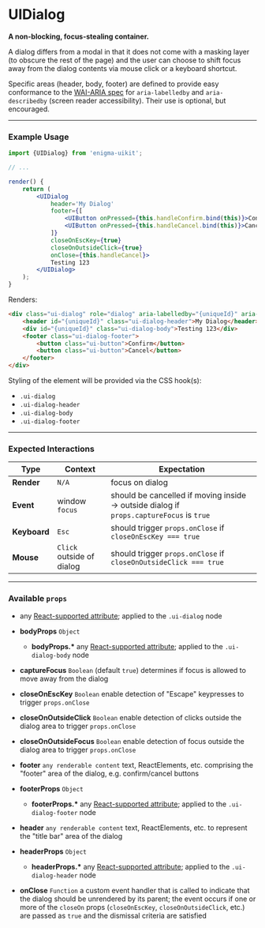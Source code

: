 # UIDialog
__A non-blocking, focus-stealing container.__

A dialog differs from a modal in that it does not come with a masking layer (to obscure the rest of the page) and the user can choose to shift focus away from the dialog contents via mouse click or a keyboard shortcut.

Specific areas (header, body, footer) are defined to provide easy conformance to the [WAI-ARIA spec](http://www.w3.org/TR/wai-aria/states_and_properties#aria-labelledby) for `aria-labelledby` and `aria-describedby` (screen reader accessibility). Their use is optional, but encouraged.

---

### Example Usage

```jsx
import {UIDialog} from 'enigma-uikit';

// ...

render() {
    return (
        <UIDialog
            header='My Dialog'
            footer={[
                <UIButton onPressed={this.handleConfirm.bind(this)}>Confirm</UIButton>,
                <UIButton onPressed={this.handleCancel.bind(this)}>Cancel</UIButton>,
            ]}
            closeOnEscKey={true}
            closeOnOutsideClick={true}
            onClose={this.handleCancel}>
            Testing 123
        </UIDialog>
    );
}
```

Renders:

```html
<div class="ui-dialog" role="dialog" aria-labelledby="{uniqueId}" aria-describedby="{uniqueId}" tabindex="0">
    <header id="{uniqueId}" class="ui-dialog-header">My Dialog</header>
    <div id="{uniqueId}" class="ui-dialog-body">Testing 123</div>
    <footer class="ui-dialog-footer">
        <button class="ui-button">Confirm</button>
        <button class="ui-button">Cancel</button>
    </footer>
</div>
```

Styling of the element will be provided via the CSS hook(s):

- `.ui-dialog`
- `.ui-dialog-header`
- `.ui-dialog-body`
- `.ui-dialog-footer`

---

### Expected Interactions

Type | Context | Expectation
---- | ------- | -----------
__Render__ | `N/A` | focus on dialog
__Event__ | window `focus` | should be cancelled if moving inside -> outside dialog if `props.captureFocus` is `true`
__Keyboard__ | `Esc` | should trigger `props.onClose` if `closeOnEscKey === true`
__Mouse__ | `Click` outside of dialog | should trigger `props.onClose` if `closeOnOutsideClick === true`

---

### Available `props`

- any [React-supported attribute](https://facebook.github.io/react/docs/tags-and-attributes.html#html-attributes); applied to the `.ui-dialog` node

- __bodyProps__ `Object`
    - __bodyProps.*__
      any [React-supported attribute](https://facebook.github.io/react/docs/tags-and-attributes.html#html-attributes); applied to the `.ui-dialog-body` node

- __captureFocus__ `Boolean` (default `true`)
  determines if focus is allowed to move away from the dialog

- __closeOnEscKey__ `Boolean`
  enable detection of "Escape" keypresses to trigger `props.onClose`

- __closeOnOutsideClick__ `Boolean`
  enable detection of clicks outside the dialog area to trigger `props.onClose`

- __closeOnOutsideFocus__ `Boolean`
  enable detection of focus outside the dialog area to trigger `props.onClose`

- __footer__ `any renderable content`
  text, ReactElements, etc. comprising the "footer" area of the dialog, e.g. confirm/cancel buttons

- __footerProps__ `Object`
    - __footerProps.*__
      any [React-supported attribute](https://facebook.github.io/react/docs/tags-and-attributes.html#html-attributes); applied to the `.ui-dialog-footer` node

- __header__ `any renderable content`
  text, ReactElements, etc. to represent the "title bar" area of the dialog

- __headerProps__ `Object`
    - __headerProps.*__
      any [React-supported attribute](https://facebook.github.io/react/docs/tags-and-attributes.html#html-attributes); applied to the `.ui-dialog-header` node

- __onClose__ `Function`
  a custom event handler that is called to indicate that the dialog should be unrendered by its parent; the event occurs if one or more of the `closeOn` props (`closeOnEscKey`, `closeOnOutsideClick`, etc.) are passed as `true` and the dismissal criteria are satisfied
